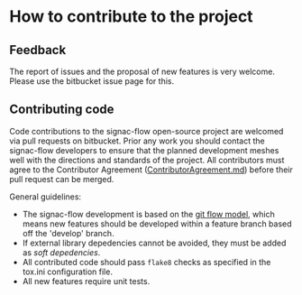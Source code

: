 # How to contribute to the project

## Feedback

The report of issues and the proposal of new features is very welcome.
Please use the bitbucket issue page for this.

## Contributing code

Code contributions to the signac-flow open-source project are welcomed via pull requests on bitbucket.
Prior any work you should contact the signac-flow developers to ensure that the planned development meshes well with the directions and standards of the project.
All contributors must agree to the Contributor Agreement ([ContributorAgreement.md](ContributorAgreement.md)) before their pull request can be merged.

General guidelines:

  * The signac-flow development is based on the [git flow model][gitflow], which means new features should be developed within a feature branch based off the 'develop' branch.
  * If external library depedencies cannot be avoided, they must be added as *soft depedencies*.
  * All contributed code should pass `flake8` checks as specified in the tox.ini configuration file.
  * All new features require unit tests.

[gitflow]: https://www.atlassian.com/git/tutorials/comparing-workflows/gitflow-workflow
